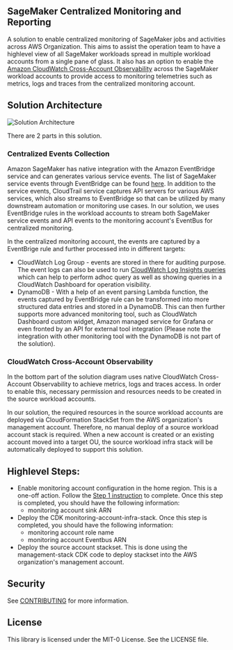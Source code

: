 ## SageMaker Centralized Monitoring and Reporting

A solution to enable centralized monitoring of SageMaker jobs and activities across AWS Organization. This aims to assist the operation team to have a highlevel view of all SageMaker workloads spread in multiple workload accounts from a single pane of glass. It also has an option to enable the [Amazon CloudWatch Cross-Account Observability](https://aws.amazon.com/blogs/aws/new-amazon-cloudwatch-cross-account-observability/) across the SageMaker workload accounts to provide access to monitoring telemetries such as metrics, logs and traces from the centralized monitoring account.

## Solution Architecture
![Solution Architecture](Architecture.png?raw=true "Solution Architecture")

There are 2 parts in this solution.
### Centralized Events Collection
Amazon SageMaker has native integration with the Amazon EventBridge service and can generates various service events. The list of SageMaker service events through EventBridge can be found [here](https://docs.aws.amazon.com/sagemaker/latest/dg/automating-sagemaker-with-eventbridge.html). In addition to the service events, CloudTrail service captures API servers for various AWS services, which also streams to EventBridge so that can be utilized by many downstream automation or monitoring use cases. In our solution, we uses EventBridge rules in the workload accounts to stream both SageMaker service events and API events to the monitoring account's EventBus for centralized monitoring.

In the centralized monitoring account, the events are captured by a EventBrige rule and further processed into in different targets:
* CloudWatch Log Group - events are stored in there for auditing purpose. The event logs can also be used to run [CloudWatch Log Insights queries](https://docs.aws.amazon.com/AmazonCloudWatch/latest/logs/AnalyzingLogData.html) which can help to perform adhoc query as well as showing queries in a CloudWatch Dashboard for operation visibility.
* DynamoDB - With a help of an event parsing Lambda function, the events captured by EventBridge rule can be transformed into more structured data entries and stored in a DynamoDB. This can then further supports more advanced monitoring tool, such as CloudWatch Dashboard custom widget, Amazon managed service for Grafana or even fronted by an API for external tool integration (Please note the integration with other monitoring tool with the DynamoDB is not part of the solution).

### CloudWatch Cross-Account Observability
In the bottom part of the solution diagram uses native CloudWatch Cross-Account Observability to achieve metrics, logs and traces access. In order to enable this, necessary permission and resources needs to be created in the source workload accounts.


In our solution, the required resources in the source workload accounts are deployed via CloudFormation StackSet from the AWS organization's management account. Therefore, no manual deploy of a source workload account stack is required. When a new account is created or an existing account moved into a target OU, the source workload infra stack will be automatically deployed to support this solution.

## Highlevel Steps:

* Enable monitoring account configuration in the home region. This is a one-off action. Follow the [Step 1 instruction](https://docs.aws.amazon.com/AmazonCloudWatch/latest/monitoring/CloudWatch-Unified-Cross-Account-Setup.html#Unified-Cross-Account-Setup-ConfigureMonitoringAccount) to complete. Once this step is completed, you should have the following information:
  * monitoring account sink ARN
* Deploy the CDK monitoring-account-infra-stack. Once this step is completed, you should have the following information:
  * monitoring account role name
  * monitoring account Eventbus ARN
* Deploy the source account stackset. This is done using the management-stack CDK code to deploy stackset into the AWS organization's management account.

## Security

See [CONTRIBUTING](CONTRIBUTING.md#security-issue-notifications) for more information.

## License

This library is licensed under the MIT-0 License. See the LICENSE file.

